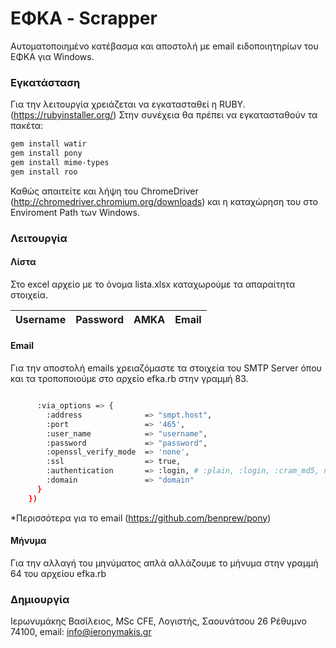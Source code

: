 # ΕΦΚΑ - Scrapper

Αυτοματοποιημένο κατέβασμα και αποστολή με email ειδοποιητηρίων του ΕΦΚΑ για Windows.

### Εγκατάσταση

Για την λειτουργία χρειάζεται να εγκατασταθεί η RUBY. (https://rubyinstaller.org/)
Στην συνέχεια θα πρέπει να εγκατασταθούν τα πακέτα:

```sh
gem install watir
gem install pony
gem install mime-types
gem install roo
```

Καθώς απαιτείτε και λήψη του ChromeDriver (http://chromedriver.chromium.org/downloads) και η καταχώρηση του στο Enviroment Path των Windows.

### Λειτουργία
#### Λίστα
Στο excel αρχείο με το όνομα lista.xlsx καταχωρούμε τα απαραίτητα στοιχεία.

| Username | Password | AMKA | Email |
| ------ | ------ |------ |------ |
#### Email
Για την αποστολή emails χρειαζόμαστε τα στοιχεία του SMTP Server όπου και τα τροποποιούμε στο αρχείο efka.rb στην γραμμή 83.
```sh

      :via_options => {
        :address              => "smpt.host",
        :port                 => '465',
        :user_name            => "username",
        :password             => "password",
        :openssl_verify_mode  => 'none',
        :ssl                  => true,
        :authentication       => :login, # :plain, :login, :cram_md5, no auth by default
        :domain               => "domain"
      }
    })
```
*Περισσότερα για το email (https://github.com/benprew/pony)
#### Μήνυμα
Για την αλλαγή του μηνύματος απλά αλλάζουμε το μήνυμα στην γραμμή 64 του αρχείου efka.rb

### Δημιουργία
  Ιερωνυμάκης Βασίλειος, MSc CFE,
  Λογιστής, Σαουνάτσου 26 Ρέθυμνο 74100,
  email: info@ieronymakis.gr
